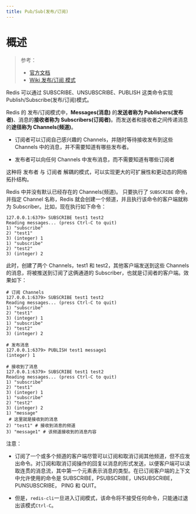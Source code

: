 ```yaml
---
title: Pub/Sub(发布/订阅)
---
```


# 概述

> 参考：
> 
> - [官方文档](https://redis.io/topics/pubsub)
> - [Wiki 发布/订阅 模式](https://en.wikipedia.org/wiki/Publish%E2%80%93subscribe_pattern)

Redis 可以通过 SUBSCRIBE、UNSUBSCRIBE、PUBLISH 这类命令实现 Publish/Subscribe(发布/订阅)模式。

Redis 的 发布/订阅模式中，**Messages(消息)** 的**发送者称为 Publishers(发布者)**、消息的**接收者称为 Subscribers(订阅者)**。而发送者和接收者之间传递消息的**途径称为 Channels(频道)**。

- 订阅者可以订阅自己感兴趣的 Channels，并随时等待接收发布到这些 Channels 中的消息，并不需要知道有哪些发布者。

- 发布者可以向任何 Channels 中发布消息，而不需要知道有哪些订阅者

这种将 发布者 与 订阅者 解耦的模式，可以实现更大的可扩展性和更动态的网络拓扑结构。

Redis 中并没有默认已经存在的 Channels(频道)。 只要执行了 `SUBSCRIBE` 命令，并指定 Channel 名称，Redis 就会创建一个频道，并且执行该命令的客户端就称为 Subscriber。比如，现在执行如下命令：

```basic
127.0.0.1:6379> SUBSCRIBE test1 test2
Reading messages... (press Ctrl-C to quit)
1) "subscribe"
2) "test1"
3) (integer) 1
1) "subscribe"
2) "test2"
3) (integer) 2
```

此时，创建了两个 Channels，test1 和 test2，其他客户端发送到这些 Channels 的消息，将被推送到订阅了这俩通道的 Subscriber，也就是订阅者的客户端。效果如下：

    # 订阅 Channels
    127.0.0.1:6379> SUBSCRIBE test1 test2
    Reading messages... (press Ctrl-C to quit)
    1) "subscribe"
    2) "test1"
    3) (integer) 1
    1) "subscribe"
    2) "test2"
    3) (integer) 2

    # 发布消息
    127.0.0.1:6379> PUBLISH test1 message1
    (integer) 1

    # 接收到了消息
    127.0.0.1:6379> SUBSCRIBE test1 test2
    Reading messages... (press Ctrl-C to quit)
    1) "subscribe"
    2) "test1"
    3) (integer) 1
    1) "subscribe"
    2) "test2"
    3) (integer) 2
    1) "message"
     # 这里就是接收到的消息
    2) "test1" # 接收到消息的频道
    3) "message1" # 该频道接收到的消息内容

注意：

- 订阅了一个或多个频道的客户端尽管可以订阅和取消订阅其他频道，但不应发出命令。对订阅和取消订阅操作的回复以消息的形式发送，以便客户端可以读取连贯的消息流，其中第一个元素表示消息的类型。在已订阅客户端的上下文中允许使用的命令是 SUBSCRIBE，PSUBSCRIBE，UNSUBSCRIBE，PUNSUBSCRIBE， PING 和 QUIT。

- 但是，`redis-cli`一旦进入订阅模式，该命令将不接受任何命令，只能通过退出该模式`Ctrl-C`。

